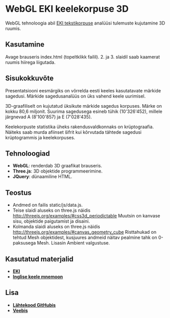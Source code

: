 # WebGL EKI keelekorpuse 3D
WebGL tehnoloogia abil [EKI tekstikorpuse](http://eki.ee/corpus/stats1.html]) analüüsi tulemuste kujutamine 3D ruumis.

## Kasutamine
Avage brauseris index.html (topeltklikk failil).
2. ja 3. slaidil saab kaamerat ruumis hiirega liigutada.

## Sisukokkuvõte
Presentatsiooni eesmärgiks on võrrelda eesti keeles kasutatavate märkide sagedusi.
Märkide sagedusanalüüs on üks vahend keele uurimisel.

3D-graafiliselt on kujutatud üksikute märkide sagedus korpuses. Märke on kokku 80,6 miljonit.
Suurima sagedusega esineb tühik (10'326'452), millele järgnevad A (8'100'857) ja E (7'028'435).

Keelekorpuste statistika üheks rakendusvaldkonnaks on krüptograafia.
Näiteks saab murda afiinset šifrit kui kõrvutada tähtede sagedusi krüptogrammis ja keelekorpuses.

## Tehnoloogiad
- **WebGL**: renderdab 3D graafikat brauseris.
- **Three.js**: 3D objektide programmeerimine.
- **JQuery**: dünaamiline HTML.

## Teostus
- Andmed on failis static/js/data.js.
- Teise slaidi aluseks on three.js näidis http://threejs.org/examples/#css3d_periodictable
Muutsin on kanvase sisu, objektide paigutamist ja disaini.
- Kolmanda slaidi aluseks on three.js näidis http://threejs.org/examples/#canvas_geometry_cube
Risttahukad on tehtud Mesh objektidest, kusjuures andmeid näitav pealmine tahk on 0-paksusega Mesh.
Lisasin Ambient valgustuse.

## Kasutatud materjalid
- **[EKI](http://eki.ee/corpus)**
- **[Inglise keele mnemoon](http://norvig.com/mayzner.html)**

## Lisa
- **[Lähtekood GitHubis](https://github.com/kristoaun/webgl-eki-tekstikorpus)**
- **[Veebis](http://momo.koodur.com/proxy-apache2/ttu/multimeedia/index.html)**